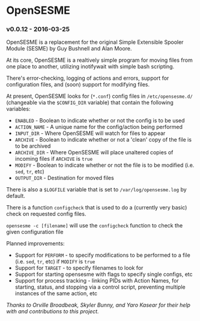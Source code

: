# OpenSESME
### v0.0.12 - 2016-03-25

OpenSESME is a replacement for the original Simple Extensible Spooler Module (SESME) by Guy Bushnell and Alan Moore.

At its core, OpenSESME is a realtively simple program for moving files from one place to another, utilizing inotifywait with simple bash scripting. 

There's error-checking, logging of actions and errors, support for configuration files, and (soon) support for modifying files.

At present, OpenSESME looks for (`*.conf`) config files in `/etc/opensesme.d/` (changeable via the `$CONFIG_DIR` variable) that contain the following variables:

- `ENABLED` - Boolean to indicate whether or not the config is to be used
- `ACTION_NAME` - A unique name for the config/action being performed
- `INPUT_DIR` - Where OpenSESME will watch for files to appear
- `ARCHIVE` - Boolean to indicate whether or not a 'clean' copy of the file is to be archived
- `ARCHIVE_DIR` - Where OpenSESME will place unaltered copies of incoming files if `ARCHIVE` is `true`
- `MODIFY` - Boolean to indicate whether or not the file is to be modified (i.e. `sed`, `tr`, etc)
- `OUTPUT_DIR` - Destination for moved files

There is also a `$LOGFILE` variable that is set to `/var/log/opensesme.log` by default.

There is a function `configcheck` that is used to do a (currently very basic) check on requested config files.

`opensesme -c [filename]` will use the `configcheck` function to check the given configuration file 

Planned improvements: 
- Support for `PERFORM` - to specify modifications to be performed to a file (i.e. `sed`, `tr`, etc) if `MODIFY` is `true`
- Support for `TARGET` - to specify filenames to look for
- Support for starting opensesme with flags to specify single configs, etc
- Support for process tracking - linking PIDs with Action Names, for starting, status, and stopping via a control script, preventing multiple instances of the same action, etc

*Thanks to Orville Broadbeak, Skyler Bunny, and Yaro Kasear for their help with and contributions to this project.*